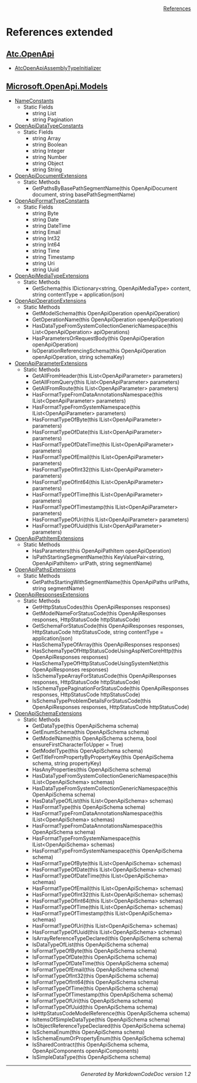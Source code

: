 <div style='text-align: right'>

[References](Index.md)

</div>


# References extended

## [Atc.OpenApi](Atc.OpenApi.md)

- [AtcOpenApiAssemblyTypeInitializer](Atc.OpenApi.md#atcopenapiassemblytypeinitializer)

## [Microsoft.OpenApi.Models](Microsoft.OpenApi.Models.md)

- [NameConstants](Microsoft.OpenApi.Models.md#nameconstants)
  -  Static Fields
     - string List
     - string Pagination
- [OpenApiDataTypeConstants](Microsoft.OpenApi.Models.md#openapidatatypeconstants)
  -  Static Fields
     - string Array
     - string Boolean
     - string Integer
     - string Number
     - string Object
     - string String
- [OpenApiDocumentExtensions](Microsoft.OpenApi.Models.md#openapidocumentextensions)
  -  Static Methods
     - GetPathsByBasePathSegmentName(this OpenApiDocument document, string basePathSegmentName)
- [OpenApiFormatTypeConstants](Microsoft.OpenApi.Models.md#openapiformattypeconstants)
  -  Static Fields
     - string Byte
     - string Date
     - string DateTime
     - string Email
     - string Int32
     - string Int64
     - string Time
     - string Timestamp
     - string Uri
     - string Uuid
- [OpenApiMediaTypeExtensions](Microsoft.OpenApi.Models.md#openapimediatypeextensions)
  -  Static Methods
     - GetSchema(this IDictionary&lt;string, OpenApiMediaType&gt; content, string contentType = application/json)
- [OpenApiOperationExtensions](Microsoft.OpenApi.Models.md#openapioperationextensions)
  -  Static Methods
     - GetModelSchema(this OpenApiOperation openApiOperation)
     - GetOperationName(this OpenApiOperation openApiOperation)
     - HasDataTypeFromSystemCollectionGenericNamespace(this List&lt;OpenApiOperation&gt; apiOperations)
     - HasParametersOrRequestBody(this OpenApiOperation openApiOperation)
     - IsOperationReferencingSchema(this OpenApiOperation openApiOperation, string schemaKey)
- [OpenApiParameterExtensions](Microsoft.OpenApi.Models.md#openapiparameterextensions)
  -  Static Methods
     - GetAllFromHeader(this IList&lt;OpenApiParameter&gt; parameters)
     - GetAllFromQuery(this IList&lt;OpenApiParameter&gt; parameters)
     - GetAllFromRoute(this IList&lt;OpenApiParameter&gt; parameters)
     - HasFormatTypeFromDataAnnotationsNamespace(this IList&lt;OpenApiParameter&gt; parameters)
     - HasFormatTypeFromSystemNamespace(this IList&lt;OpenApiParameter&gt; parameters)
     - HasFormatTypeOfByte(this IList&lt;OpenApiParameter&gt; parameters)
     - HasFormatTypeOfDate(this IList&lt;OpenApiParameter&gt; parameters)
     - HasFormatTypeOfDateTime(this IList&lt;OpenApiParameter&gt; parameters)
     - HasFormatTypeOfEmail(this IList&lt;OpenApiParameter&gt; parameters)
     - HasFormatTypeOfInt32(this IList&lt;OpenApiParameter&gt; parameters)
     - HasFormatTypeOfInt64(this IList&lt;OpenApiParameter&gt; parameters)
     - HasFormatTypeOfTime(this IList&lt;OpenApiParameter&gt; parameters)
     - HasFormatTypeOfTimestamp(this IList&lt;OpenApiParameter&gt; parameters)
     - HasFormatTypeOfUri(this IList&lt;OpenApiParameter&gt; parameters)
     - HasFormatTypeOfUuid(this IList&lt;OpenApiParameter&gt; parameters)
- [OpenApiPathItemExtensions](Microsoft.OpenApi.Models.md#openapipathitemextensions)
  -  Static Methods
     - HasParameters(this OpenApiPathItem openApiOperation)
     - IsPathStartingSegmentName(this KeyValuePair&lt;string, OpenApiPathItem&gt; urlPath, string segmentName)
- [OpenApiPathsExtensions](Microsoft.OpenApi.Models.md#openapipathsextensions)
  -  Static Methods
     - GetPathsStartingWithSegmentName(this OpenApiPaths urlPaths, string segmentName)
- [OpenApiResponsesExtensions](Microsoft.OpenApi.Models.md#openapiresponsesextensions)
  -  Static Methods
     - GetHttpStatusCodes(this OpenApiResponses responses)
     - GetModelNameForStatusCode(this OpenApiResponses responses, HttpStatusCode httpStatusCode)
     - GetSchemaForStatusCode(this OpenApiResponses responses, HttpStatusCode httpStatusCode, string contentType = application/json)
     - HasSchemaTypeOfArray(this OpenApiResponses responses)
     - HasSchemaTypeOfHttpStatusCodeUsingAspNetCoreHttp(this OpenApiResponses responses)
     - HasSchemaTypeOfHttpStatusCodeUsingSystemNet(this OpenApiResponses responses)
     - IsSchemaTypeArrayForStatusCode(this OpenApiResponses responses, HttpStatusCode httpStatusCode)
     - IsSchemaTypePaginationForStatusCode(this OpenApiResponses responses, HttpStatusCode httpStatusCode)
     - IsSchemaTypeProblemDetailsForStatusCode(this OpenApiResponses responses, HttpStatusCode httpStatusCode)
- [OpenApiSchemaExtensions](Microsoft.OpenApi.Models.md#openapischemaextensions)
  -  Static Methods
     - GetDataType(this OpenApiSchema schema)
     - GetEnumSchema(this OpenApiSchema schema)
     - GetModelName(this OpenApiSchema schema, bool ensureFirstCharacterToUpper = True)
     - GetModelType(this OpenApiSchema schema)
     - GetTitleFromPropertyByPropertyKey(this OpenApiSchema schema, string propertyKey)
     - HasAnyProperties(this OpenApiSchema schema)
     - HasDataTypeFromSystemCollectionGenericNamespace(this IList&lt;OpenApiSchema&gt; schemas)
     - HasDataTypeFromSystemCollectionGenericNamespace(this OpenApiSchema schema)
     - HasDataTypeOfList(this IList&lt;OpenApiSchema&gt; schemas)
     - HasFormatType(this OpenApiSchema schema)
     - HasFormatTypeFromDataAnnotationsNamespace(this IList&lt;OpenApiSchema&gt; schemas)
     - HasFormatTypeFromDataAnnotationsNamespace(this OpenApiSchema schema)
     - HasFormatTypeFromSystemNamespace(this IList&lt;OpenApiSchema&gt; schemas)
     - HasFormatTypeFromSystemNamespace(this OpenApiSchema schema)
     - HasFormatTypeOfByte(this IList&lt;OpenApiSchema&gt; schemas)
     - HasFormatTypeOfDate(this IList&lt;OpenApiSchema&gt; schemas)
     - HasFormatTypeOfDateTime(this IList&lt;OpenApiSchema&gt; schemas)
     - HasFormatTypeOfEmail(this IList&lt;OpenApiSchema&gt; schemas)
     - HasFormatTypeOfInt32(this IList&lt;OpenApiSchema&gt; schemas)
     - HasFormatTypeOfInt64(this IList&lt;OpenApiSchema&gt; schemas)
     - HasFormatTypeOfTime(this IList&lt;OpenApiSchema&gt; schemas)
     - HasFormatTypeOfTimestamp(this IList&lt;OpenApiSchema&gt; schemas)
     - HasFormatTypeOfUri(this IList&lt;OpenApiSchema&gt; schemas)
     - HasFormatTypeOfUuid(this IList&lt;OpenApiSchema&gt; schemas)
     - IsArrayReferenceTypeDeclared(this OpenApiSchema schema)
     - IsDataTypeOfList(this OpenApiSchema schema)
     - IsFormatTypeOfByte(this OpenApiSchema schema)
     - IsFormatTypeOfDate(this OpenApiSchema schema)
     - IsFormatTypeOfDateTime(this OpenApiSchema schema)
     - IsFormatTypeOfEmail(this OpenApiSchema schema)
     - IsFormatTypeOfInt32(this OpenApiSchema schema)
     - IsFormatTypeOfInt64(this OpenApiSchema schema)
     - IsFormatTypeOfTime(this OpenApiSchema schema)
     - IsFormatTypeOfTimestamp(this OpenApiSchema schema)
     - IsFormatTypeOfUri(this OpenApiSchema schema)
     - IsFormatTypeOfUuid(this OpenApiSchema schema)
     - IsHttpStatusCodeModelReference(this OpenApiSchema schema)
     - IsItemsOfSimpleDataType(this OpenApiSchema schema)
     - IsObjectReferenceTypeDeclared(this OpenApiSchema schema)
     - IsSchemaEnum(this OpenApiSchema schema)
     - IsSchemaEnumOrPropertyEnum(this OpenApiSchema schema)
     - IsSharedContract(this OpenApiSchema schema, OpenApiComponents openApiComponents)
     - IsSimpleDataType(this OpenApiSchema schema)

<hr /><div style='text-align: right'><i>Generated by MarkdownCodeDoc version 1.2</i></div>

